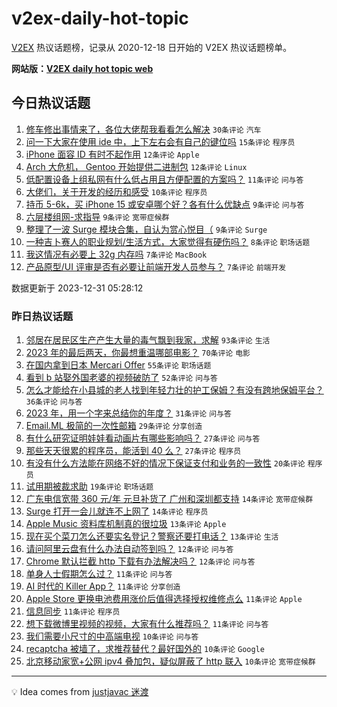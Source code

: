 # v2ex-daily-hot-topic

[V2EX](https://www.v2ex.com/) 热议话题榜，记录从 2020-12-18 日开始的 V2EX 热议话题榜单。

**网站版：[V2EX daily hot topic web](https://boojack.github.io/v2ex-daily-hot-topic-web/)**

## 今日热议话题

<!-- TODAY BEGIN -->

1. [修车修出事情来了，各位大佬帮我看看怎么解决](https://www.v2ex.com/t/1004745) `30条评论` `汽车`
1. [问一下大家在使用 ide 中，上下左右会有自己的键位吗](https://www.v2ex.com/t/1004757) `15条评论` `程序员`
1. [iPhone 面容 ID 有时不起作用](https://www.v2ex.com/t/1004755) `12条评论` `Apple`
1. [Arch 大危机， Gentoo 开始提供二进制包](https://www.v2ex.com/t/1004744) `12条评论` `Linux`
1. [低配置设备上组私网有什么低占用且方便配置的方案吗？](https://www.v2ex.com/t/1004758) `11条评论` `问与答`
1. [大佬们，关于开发的经历和感受](https://www.v2ex.com/t/1004750) `10条评论` `程序员`
1. [持币 5-6k，买 iPhone 15 或安卓哪个好？各有什么优缺点](https://www.v2ex.com/t/1004756) `9条评论` `问与答`
1. [六层楼组网-求指导](https://www.v2ex.com/t/1004749) `9条评论` `宽带症候群`
1. [整理了一波 Surge 模块合集，自认为赏心悦目（](https://www.v2ex.com/t/1004746) `9条评论` `Surge`
1. [一种吉卜赛人的职业规划/生活方式，大家觉得有硬伤吗？](https://www.v2ex.com/t/1004752) `8条评论` `职场话题`
1. [我这情况有必要上 32g 内存吗](https://www.v2ex.com/t/1004777) `7条评论` `MacBook`
1. [产品原型/UI 评审是否有必要让前端开发人员参与？](https://www.v2ex.com/t/1004769) `7条评论` `前端开发`

数据更新于 2023-12-31 05:28:12

<!-- TODAY END -->

### 昨日热议话题

<!-- YESTERDAY BEGIN -->

1. [邻居在居民区生产产生大量的毒气飘到我家，求解](https://www.v2ex.com/t/1004569) `93条评论` `生活`
1. [2023 年的最后两天，你最想重温哪部电影？](https://www.v2ex.com/t/1004586) `70条评论` `电影`
1. [在国内拿到日本 Mercari Offer](https://www.v2ex.com/t/1004606) `55条评论` `职场话题`
1. [看到 b 站娶外国老婆的视频破防了](https://www.v2ex.com/t/1004661) `52条评论` `问与答`
1. [怎么才能给在小县城的老人找到年轻力壮的护工保姆？有没有跨地保姆平台？](https://www.v2ex.com/t/1004563) `36条评论` `问与答`
1. [2023 年，用一个字来总结你的年度？](https://www.v2ex.com/t/1004713) `31条评论` `问与答`
1. [Email.ML 极简的一次性邮箱](https://www.v2ex.com/t/1004577) `29条评论` `分享创造`
1. [有什么研究证明娃娃看动画片有哪些影响吗？](https://www.v2ex.com/t/1004591) `27条评论` `问与答`
1. [那些天天很累的程序员，能活到 40 么？](https://www.v2ex.com/t/1004679) `27条评论` `程序员`
1. [有没有什么方法能在网络不好的情况下保证支付和业务的一致性](https://www.v2ex.com/t/1004689) `20条评论` `程序员`
1. [试用期被裁求助](https://www.v2ex.com/t/1004688) `19条评论` `职场话题`
1. [广东电信宽带 360 元/年 元旦补货了 广州和深圳都支持](https://www.v2ex.com/t/1004680) `14条评论` `宽带症候群`
1. [Surge 打开一会儿就连不上网了](https://www.v2ex.com/t/1004642) `14条评论` `程序员`
1. [Apple Music 资料库机制真的很垃圾](https://www.v2ex.com/t/1004715) `13条评论` `Apple`
1. [现在买个菜刀怎么还要实名登记？警察还要打电话？](https://www.v2ex.com/t/1004622) `13条评论` `生活`
1. [请问阿里云盘有什么办法自动签到吗？](https://www.v2ex.com/t/1004566) `12条评论` `问与答`
1. [Chrome 默认拦截 http 下载有办法解决吗？](https://www.v2ex.com/t/1004564) `12条评论` `问与答`
1. [单身人士假期怎么过？](https://www.v2ex.com/t/1004702) `11条评论` `问与答`
1. [AI 时代的 Killer App？](https://www.v2ex.com/t/1004690) `11条评论` `分享创造`
1. [Apple Store 更换电池费用涨价后值得选择授权维修点么](https://www.v2ex.com/t/1004625) `11条评论` `Apple`
1. [信息同步](https://www.v2ex.com/t/1004589) `11条评论` `程序员`
1. [想下载微博里视频的视频，大家有什么推荐吗？](https://www.v2ex.com/t/1004568) `11条评论` `问与答`
1. [我们需要小尺寸的中高端电视](https://www.v2ex.com/t/1004678) `10条评论` `问与答`
1. [recaptcha 被墙了，求推荐替代？最好国外的](https://www.v2ex.com/t/1004654) `10条评论` `Google`
1. [北京移动家宽+公网 ipv4 叠加包，疑似屏蔽了 http 联入](https://www.v2ex.com/t/1004646) `10条评论` `宽带症候群`

<!-- YESTERDAY END -->

---

💡 Idea comes from [justjavac 迷渡](https://github.com/justjavac/)
